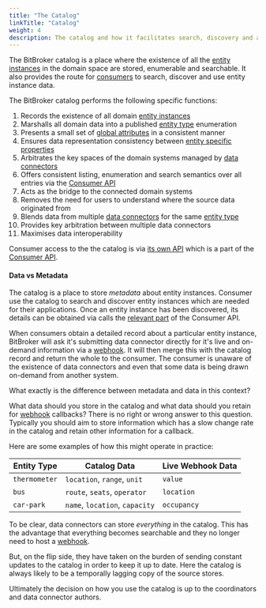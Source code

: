 ```yaml
---
title: "The Catalog"
linkTitle: "Catalog"
weight: 4
description: The catalog and how it facilitates search, discovery and access
---
```


The BitBroker catalog is a place where the existence of all the [entity instances](/docs/concepts/entity-types/#entity-instances) in the domain space are stored, enumerable and searchable. It also provides the route for [consumers](/docs/concepts/users/#consumers) to search, discover and use entity instance data.

The BitBroker catalog performs the following specific functions:

1. Records the existence of all domain [entity instances](/docs/concepts/entity-types/#entity-instances)
1. Marshalls all domain data into a published [entity type](/docs/concepts/entity-types/) enumeration
1. Presents a small set of [global attributes](/docs/contributor/records/#global-attributes) in a consistent manner
1. Ensures data representation consistency between [entity specific properties](/docs/contributor/records/#entity-attributes)
1. Arbitrates the key spaces of the domain systems managed by [data connectors](/docs/concepts/connectors/)
1. Offers consistent listing, enumeration and search semantics over all entries via the [Consumer API](/docs/consumer/)
1. Acts as the bridge to the connected domain systems
1. Removes the need for users to understand where the source data originated from
1. Blends data from multiple [data connectors](/docs/concepts/connectors/) for the same [entity type](/docs/concepts/entity-types/)
1. Provides key arbitration between multiple data connectors
1. Maximises data interoperability

Consumer access to the the catalog is via [its own API](/docs/consumer/catalog/) which is a part of the [Consumer API](/docs/consumer/).

#### Data vs Metadata

The catalog is a place to store _metadata_ about entity instances. Consumer use the catalog to search and discover entity instances which are needed for their applications. Once an entity instance has been discovered, its details can be obtained via calls the [relevant part](/docs/consumer/entity/) of the Consumer API.

When consumers obtain a detailed record about a particular entity instance, BitBroker will ask it's submitting data connector directly for it's live and on-demand information via a [webhook](/docs/contributor/webhooks/). It will then merge this with the catalog record and return the whole to the consumer. The consumer is unaware of the existence of data connectors and even that some data is being drawn on-demand from another system.

What exactly is the difference between metadata and data in this context?

What data should you store in the catalog and what data should you retain for [webhook](/docs/contributor/webhooks/) callbacks? There is no right or wrong answer to this question. Typically you should aim to store information which has a slow change rate in the catalog and retain other information for a callback.

Here are some examples of how this might operate in practice:

Entity Type | Catalog Data | Live Webhook Data
--- | --- | ---
`thermometer` | `location`, `range`, `unit` | `value`
`bus` | `route`, `seats`, `operator` | `location`
`car-park` | `name`, `location`, `capacity` | `occupancy`

To be clear, data connectors can store _everything_ in the catalog. This has the advantage that everything becomes searchable and they no longer need to host a [webhook](/docs/contributor/webhooks/).

But, on the flip side, they have taken on the burden of sending constant updates to the catalog in order to keep it up to date. Here the catalog is always likely to be a temporally lagging copy of the source stores.

Ultimately the decision on how you use the catalog is up to the coordinators and data connector authors.
